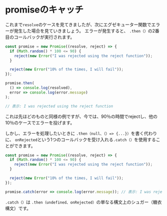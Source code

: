# **promiseのキャッチ**

これまで`resolve`のケースを見てきましたが、次にエグゼキューター関数でエラーが発生した場合を見ていきましょう。
エラーが発生すると、 `.then（）`の2番目のコールバックが実行されます。

```js
const promise = new Promise((resolve, reject) => {
  if (Math.random() * 100 <= 90) {
    reject(new Error("I was rejected using the reject function"));
  }

  reject(new Error("10% of the times, I will fail"));
});

promise.then(
  () => console.log(resolved),
  error => console.log(error.message)
);

// 表示: I was rejected using the reject function
```

これは先ほどのものと同様の例ですが、今では、90％の時間でrejectし、他の10％のケースでエラーを投げます。

しかし、エラーを処理したいときに `.then（null、（）=> {...}）`を書く代わりに、 `onRejected`という1つのコールバックを受け入れる` .catch（） `を使用することができます。

```js
const promise = new Promise((resolve, reject) => {
  if (Math.random() * 100 <= 90) {
    reject(new Error("I was rejected using the reject function"));
  }

  reject(new Error("10% of the times, I will fail"));
});

promise.catch(error => console.log(error.message)); // 表示: I was rejected using the reject function
```

`.catch（）`は `.then（undefined、onRejected）`の単なる構文上のシュガー（糖衣構文）です。
